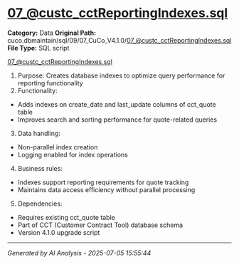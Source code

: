 # 07_@custc_cctReportingIndexes.sql

**Category:** Data
**Original Path:** cuco.dbmaintain/sql/09/07_CuCo_V4.1.0/07_@custc_cctReportingIndexes.sql
**File Type:** SQL script

07_@custc_cctReportingIndexes.sql
1. Purpose: Creates database indexes to optimize query performance for reporting functionality
2. Functionality:
- Adds indexes on create_date and last_update columns of cct_quote table
- Improves search and sorting performance for quote-related queries
3. Data handling:
- Non-parallel index creation
- Logging enabled for index operations
4. Business rules:
- Indexes support reporting requirements for quote tracking
- Maintains data access efficiency without parallel processing
5. Dependencies:
- Requires existing cct_quote table
- Part of CCT (Customer Contract Tool) database schema
- Version 4.1.0 upgrade script

---
*Generated by AI Analysis - 2025-07-05 15:55:44*
